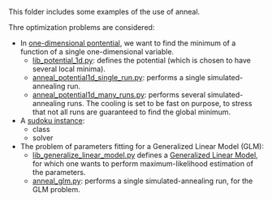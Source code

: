 This folder includes some examples of the use of anneal.

Thre optimization problems are considered:
 + In [one-dimensional pontential](one_dimensional_potential), we want to find the minimum of a function of a single one-dimensional variable.
   + [lib_potential_1d.py](one_dimensional_potential/lib_potential_1d.py): defines the potential (which is chosen to have several local minima).
   + [anneal_potential1d_single_run.py](one_dimensional_potential/anneal_potential1d_single_run.py): performs a single simulated-annealing run.
   + [anneal_potential1d_many_runs.py](one_dimensional_potential/anneal_potential1d_many_runs.py): performs several simulated-annealing runs. The cooling is set to be fast on purpose, to stress that not all runs are guaranteed to find the global minimum.
 + A [sudoku instance](sudoku):
   + class
   + solver
 + The problem of parameters fitting for a Generalized Linear Model (GLM):
   + [lib_generalize_linear_model.py](generalized_linear_model/lib_generalized_linear_model.py) defines a [Generalized Linear Model](https://en.wikipedia.org/wiki/Generalized_linear_model), for which one wants to perform maximum-likelihood estimation of the parameters.
   + [anneal_glm.py](generalized_linear_model/anneal_glm.py): performs a single simulated-annealing run, for the GLM problem.
